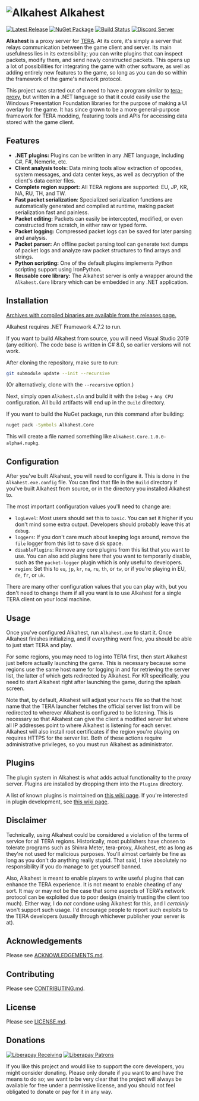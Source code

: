 # ![Alkahest](Alkahest.ico) Alkahest

[![Latest Release](https://img.shields.io/github/release/alexrp/alkahest/all.svg)](https://github.com/alexrp/alkahest/releases)
[![NuGet Package](https://img.shields.io/nuget/v/Alkahest.Core.svg)](https://www.nuget.org/packages/Alkahest.Core)
[![Build Status](https://ci.appveyor.com/api/projects/status/github/alexrp/alkahest?svg=true)](https://ci.appveyor.com/project/alexrp/alkahest)
[![Discord Server](https://discordapp.com/api/guilds/576893607701905439/widget.png)](https://discord.io/alkahest)

**Alkahest** is a proxy server for
[TERA](https://en.wikipedia.org/wiki/TERA_%28video_game%29). At its core, it's
simply a server that relays communication between the game client and server.
Its main usefulness lies in its extensibility; you can write plugins that can
inspect packets, modify them, and send newly constructed packets. This opens up
a lot of possibilities for integrating the game with other software, as well as
adding entirely new features to the game, so long as you can do so within the
framework of the game's network protocol.

This project was started out of a need to have a program similar to
[tera-proxy](https://github.com/tera-proxy), but written in a .NET language so
that it could easily use the Windows Presentation Foundation libraries for the
purpose of making a UI overlay for the game. It has since grown to be a more
general-purpose framework for TERA modding, featuring tools and APIs for
accessing data stored with the game client.

## Features

* **.NET plugins:** Plugins can be written in any .NET language, including C#,
  F#, Nemerle, etc.
* **Client analysis tools:** Data mining tools allow extraction of opcodes,
  system messages, and data center keys, as well as decryption of the client's
  data center files.
* **Complete region support:** All TERA regions are supported: EU, JP, KR, NA,
  RU, TH, and TW.
* **Fast packet serialization**: Specialized serialization functions are
  automatically generated and compiled at runtime, making packet serialization
  fast and painless.
* **Packet editing:** Packets can easily be intercepted, modified, or even
  constructed from scratch, in either raw or typed form.
* **Packet logging:** Compressed packet logs can be saved for later parsing and
  analysis.
* **Packet parser:** An offline packet parsing tool can generate text dumps of
  packet logs and analyze raw packet structures to find arrays and strings.
* **Python scripting:** One of the default plugins implements Python scripting
  support using IronPython.
* **Reusable core library:** The Alkahest server is only a wrapper around the
  `Alkahest.Core` library which can be embedded in any .NET application.

## Installation

[Archives with compiled binaries are available from the releases page.](https://github.com/alexrp/alkahest/releases)

Alkahest requires .NET Framework 4.7.2 to run.

If you want to build Alkahest from source, you will need Visual Studio 2019 (any
edition). The code base is written in C# 8.0, so earlier versions will not work.

After cloning the repository, make sure to run:

```bash
git submodule update --init --recursive
```

(Or alternatively, clone with the `--recursive` option.)

Next, simply open `Alkahest.sln` and build it with the `Debug` + `Any CPU`
configuration. All build artifacts will end up in the `Build` directory.

If you want to build the NuGet package, run this command after building:

```bash
nuget pack -Symbols Alkahest.Core
```

This will create a file named something like `Alkahest.Core.1.0.0-alpha4.nupkg`.

## Configuration

After you've built Alkahest, you will need to configure it. This is done in the
`Alkahest.exe.config` file. You can find that file in the `Build` directory if
you've built Alkahest from  source, or in the directory you installed Alkahest
to.

The most important configuration values you'll need to change are:

* `logLevel`: Most users should set this to `basic`. You can set it higher if
  you don't mind some extra output. Developers should probably leave this at
  `debug`.
* `loggers`: If you don't care much about keeping logs around, remove the `file`
  logger from this list to save disk space.
* `disablePlugins`: Remove any core plugins from this list that you want to use.
  You can also add plugins here that you want to temporarily disable, such as
  the `packet-logger` plugin which is only useful to developers.
* `region`: Set this to `eu`, `jp`, `kr`, `na`, `ru`, `th`, or `tw`, or if
  you're playing in EU, `de`, `fr`, or `uk`.

There are many other configuration values that you can play with, but you don't
need to change them if all you want is to use Alkahest for a single TERA client
on your local machine.

## Usage

Once you've configured Alkahest, run `Alkahest.exe` to start it. Once Alkahest
finishes initializing, and if everything went fine, you should be able to just
start TERA and play.

For some regions, you may need to log into TERA first, then start Alkahest just
before actually launching the game. This is necessary because some regions use
the same host name for logging in and for retrieving the server list, the
latter of which gets redirected by Alkahest. For KR specifically, you need to
start Alkahest right after launching the game, during the splash screen.

Note that, by default, Alkahest will adjust your `hosts` file so that the host
name that the TERA launcher fetches the official server list from will be
redirected to wherever Alkahest is configured to be listening. This is necessary
so that Alkahest can give the client a modified server list where all IP
addresses point to where Alkahest is listening for each server. Alkahest will
also install root certificates if the region you're playing on requires HTTPS
for the server list. Both of these actions require administrative privileges,
so you must run Alkahest as administrator.

## Plugins

The plugin system in Alkahest is what adds actual functionality to the proxy
server. Plugins are installed by dropping them into the `Plugins` directory.

A list of known plugins is maintained on
[this wiki page](https://github.com/alexrp/alkahest/wiki/Known-Plugins). If
you're interested in plugin development, see
[this wiki page](https://github.com/alexrp/alkahest/wiki/Plugin-Development).

## Disclaimer

Technically, using Alkahest could be considered a violation of the terms of
service for all TERA regions. Historically, most publishers have chosen to
tolerate programs such as Shinra Meter, tera-proxy, Alkahest, etc as long as
they're not used for malicious purposes. You'll almost certainly be fine as long
as you don't do anything really stupid. That said, I take absolutely no
responsibility if you do manage to get yourself banned.

Also, Alkahest is meant to enable players to write useful plugins that can
enhance the TERA experience. It is not meant to enable cheating of any sort. It
may or may not be the case that some aspects of TERA's network protocol can be
exploited due to poor design (mainly trusting the client too much). Either way,
I do *not* condone using Alkahest for this, and I *certainly* won't support such
usage. I'd encourage people to report such exploits to the TERA developers
(usually through whichever publisher your server is at).

## Acknowledgements

Please see [ACKNOWLEDGEMENTS.md](ACKNOWLEDGEMENTS.md).

## Contributing

Please see [CONTRIBUTING.md](.github/CONTRIBUTING.md).

## License

Please see [LICENSE.md](LICENSE.md).

## Donations

[![Liberapay Receiving](http://img.shields.io/liberapay/receives/alkahest.svg?logo=liberapay)](https://liberapay.com/alkahest/donate)
[![Liberapay Patrons](http://img.shields.io/liberapay/patrons/alkahest.svg?logo=liberapay)](https://liberapay.com/alkahest)

If you like this project and would like to support the core developers, you
might consider donating. Please only donate if you want to and have the means to
do so; we want to be very clear that the project will always be available for
free under a permissive license, and you should not feel obligated to donate or
pay for it in any way.
